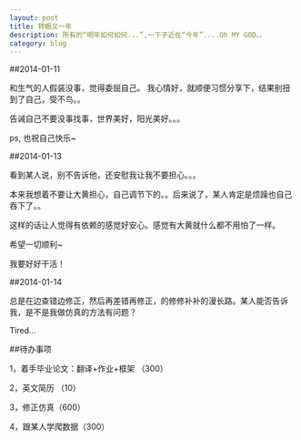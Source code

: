 ```yaml
---
layout: post
title: 转眼又一年
description: 所有的“明年如何如何...”,一下子近在“今年”....Oh MY GOD。。
category: blog
---
```


##2014-01-11

和生气的人假装没事，觉得委屈自己。
我心情好，就顺便习惯分享下，结果别扭到了自己，受不鸟。。

告诫自己不要没事找事，世界美好，阳光美好。。。

ps, 也祝自己快乐~

##2014-01-13

看到某人说，别不告诉他，还安慰我让我不要担心。。。

本来我想着不要让大黄担心，自己调节下的。。后来说了，某人肯定是烦躁也自己吞下了。。

这样的话让人觉得有依赖的感觉好安心。感觉有大黄就什么都不用怕了一样。

希望一切顺利~

我要好好干活！


##2014-01-14

总是在边查错边修正，然后再差错再修正，的修修补补的漫长路。某人能否告诉我，是不是我做仿真的方法有问题？

Tired...



##待办事项

1，着手毕业论文：翻译+作业+框架 （300）

2，英文简历 （10）

3，修正仿真（600）

4，跟某人学爬数据（300）



[BeiYuu]:    http://beiyuu.com  "BeiYuu"
